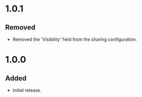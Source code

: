 # 1.0.1
## Removed
- Removed the 'Visibility' field from the sharing configuration.

# 1.0.0
## Added
- Initial release.